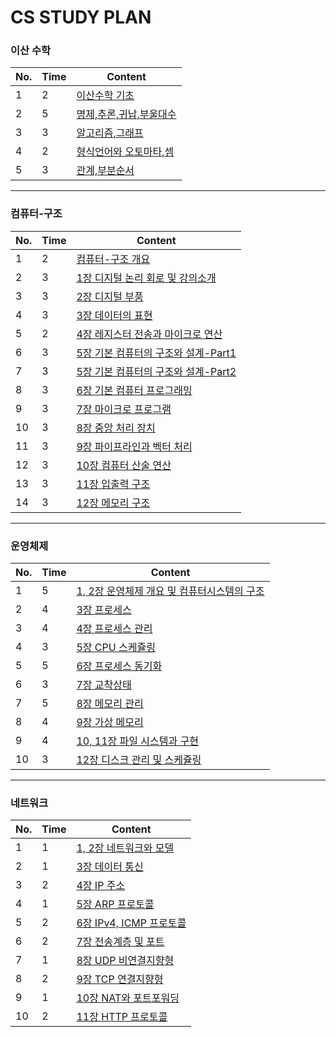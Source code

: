 # CS STUDY PLAN

### 이산 수학
|No.|Time|Content|
| ------ | ------ | ------ |
|1|2| [이산수학 기초](이산수학/기초) |
|2|5| [명제,추론,귀납,부울대수](이산수학/명제,추론,귀납,부울대수) |
|3|3| [알고리즘,그래프](이산수학/알고리즘,그래프.md) |
|4|2| [형식언어와 오토마타,셈](이산수학/형식언어와-오토마타,셈.md) |
|5|3| [관계,부분순서](이산수학/관계,부분순서.md) |

---

### 컴퓨터-구조
|No.|Time|Content|
| ------ | ------ | ------ |
|1|2| [컴퓨터-구조 개요](컴퓨터-구조/컴퓨터-구조-개요.md) |
|2|3| [1장 디지털 논리 회로 및 강의소개](컴퓨터-구조/1장-디지털-논리-회로-및-강의소개.md) |
|3|3| [2장 디지털 부품](컴퓨터-구조/2장-디지털-부품.md) |
|4|3| [3장 데이터의 표현](컴퓨터-구조/3장-데이터의-표현.md) |
|5|2| [4장 레지스터 전송과 마이크로 연산](컴퓨터-구조/4장-레지스터-전송과-마이크로-연산.md) |
|6|3| [5장 기본 컴퓨터의 구조와 설계-Part1](컴퓨터-구조/5장-기본-컴퓨터의-구조와-설계-Part1.md) |
|7|3| [5장 기본 컴퓨터의 구조와 설계-Part2](컴퓨터-구조/5장-기본-컴퓨터의-구조와-설계-Part2.md) |
|8|3| [6장 기본 컴퓨터 프로그래밍](컴퓨터-구조/6장-기본-컴퓨터-프로그래밍.md) |
|9|3| [7장 마이크로 프로그램](컴퓨터-구조/7장-마이크로-프로그램.md) |
|10|3| [8장 중앙 처리 장치](컴퓨터-구조/8장-중앙-처리-장치.md) |
|11|3| [9장 파이프라인과 벡터 처리](컴퓨터-구조/9장-파이프라인과-벡터-처리.md) |
|12|3| [10장 컴퓨터 산술 연산](컴퓨터-구조/10장-컴퓨터-산술-연산.md) |
|13|3| [11장 입출력 구조](컴퓨터-구조/11장-입출력-구조.md) |
|14|3| [12장 메모리 구조](컴퓨터-구조/12장-메모리-구조.md) |

---

### 운영체제
|No.|Time|Content|
| ------ | ------ | ------ |
|1|5| [1, 2장 운영체제 개요 및 컴퓨터시스템의 구조](운영체제/1,-2장-운영체제-개요-및-컴퓨터시스템의-구조.md) |
|2|4| [3장 프로세스](운영체제/3장-프로세스.md) |
|3|4| [4장 프로세스 관리](운영체제/4장-프로세스-관리.md) |
|4|3| [5장 CPU 스케쥴링](운영체제/5장-CPU-스케쥴링.md) |
|5|5| [6장 프로세스 동기화](운영체제/6장-프로세스-동기화.md) |
|6|3| [7장 교착상태](운영체제/7장-교착상태.md) |
|7|5| [8장 메모리 관리](운영체제/8장-메모리-관리.md) |
|8|4| [9장 가상 메모리](운영체제/9장-가상-메모리.md) |
|9|4| [10, 11장 파일 시스템과 구현](운영체제/10,-11장-파일-시스템과-구현.md) |
|10|3| [12장 디스크 관리 및 스케쥴링](운영체제/12장-디스크-관리-및-스케쥴링.md) |

---

### 네트워크
|No.|Time|Content|
| ------ | ------ | ------ |
|1|1| [1, 2장 네트워크와 모델](네트워크/1,-2장-네트워크와-모델.md) |
|2|1| [3장 데이터 통신](네트워크/3장-데이터-통신.md) |
|3|2| [4장 IP 주소](네트워크/4장-IP-주소.md) |
|4|1| [5장 ARP 프로토콜](네트워크/5장-ARP-프로토콜.md) |
|5|2| [6장 IPv4, ICMP 프로토콜](네트워크/6장-IPv4,-ICMP-프로토콜.md) |
|6|2| [7장 전송계층 및 포트](네트워크/7장-전송계층-및-포트.md) |
|7|1| [8장 UDP 비연결지향형](네트워크/8장-UDP-비연결지향형.md) |
|8|2| [9장 TCP 연결지향형](네트워크/9장-TCP-연결지향형.md) |
|9|1| [10장 NAT와 포트포워딩](네트워크/10장-NAT와-포트포워딩.md) |
|10|2| [11장 HTTP 프로토콜](네트워크/11장-HTTP-프로토콜.md) |
